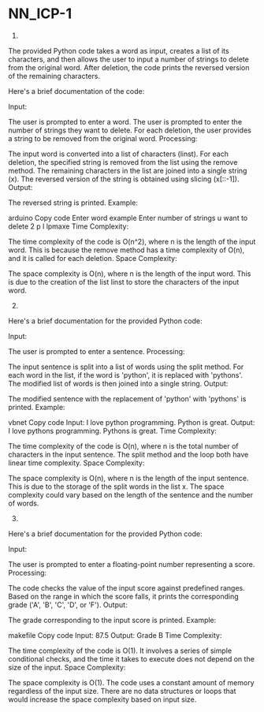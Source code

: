 # NN_ICP-1

  1.
The provided Python code takes a word as input, creates a list of its characters, and then allows the user to input a number of strings to delete from the original word. After deletion, the code prints the reversed version of the remaining characters.

Here's a brief documentation of the code:

Input:

The user is prompted to enter a word.
The user is prompted to enter the number of strings they want to delete.
For each deletion, the user provides a string to be removed from the original word.
Processing:

The input word is converted into a list of characters (linst).
For each deletion, the specified string is removed from the list using the remove method.
The remaining characters in the list are joined into a single string (x).
The reversed version of the string is obtained using slicing (x[::-1]).
Output:

The reversed string is printed.
Example:

arduino
Copy code
Enter word
example
Enter number of strings u want to delete
2
p
l
lpmaxe
Time Complexity:

The time complexity of the code is O(n^2), where n is the length of the input word. This is because the remove method has a time complexity of O(n), and it is called for each deletion.
Space Complexity:

The space complexity is O(n), where n is the length of the input word. This is due to the creation of the list linst to store the characters of the input word.


2.

Here's a brief documentation for the provided Python code:

Input:

The user is prompted to enter a sentence.
Processing:

The input sentence is split into a list of words using the split method.
For each word in the list, if the word is 'python', it is replaced with 'pythons'.
The modified list of words is then joined into a single string.
Output:

The modified sentence with the replacement of 'python' with 'pythons' is printed.
Example:

vbnet
Copy code
Input: I love python programming. Python is great.
Output: I love pythons programming. Pythons is great.
Time Complexity:

The time complexity of the code is O(n), where n is the total number of characters in the input sentence. The split method and the loop both have linear time complexity.
Space Complexity:

The space complexity is O(n), where n is the length of the input sentence. This is due to the storage of the split words in the list x. The space complexity could vary based on the length of the sentence and the number of words.

3.

Here's a brief documentation for the provided Python code:

Input:

The user is prompted to enter a floating-point number representing a score.
Processing:

The code checks the value of the input score against predefined ranges.
Based on the range in which the score falls, it prints the corresponding grade ('A', 'B', 'C', 'D', or 'F').
Output:

The grade corresponding to the input score is printed.
Example:

makefile
Copy code
Input: 87.5
Output: Grade B
Time Complexity:

The time complexity of the code is O(1). It involves a series of simple conditional checks, and the time it takes to execute does not depend on the size of the input.
Space Complexity:

The space complexity is O(1). The code uses a constant amount of memory regardless of the input size. There are no data structures or loops that would increase the space complexity based on input size.






